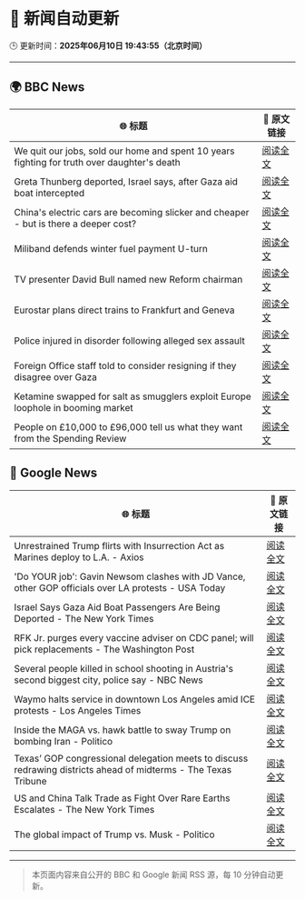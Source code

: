 # 🧠 新闻自动更新

🕒 更新时间：**2025年06月10日 19:43:55（北京时间）**

---

## 🌍 BBC News

| 🌐 标题 | 🔗 原文链接 |
|--------|-------------|
| We quit our jobs, sold our home and spent 10 years fighting for truth over daughter's death | [阅读全文](https://www.bbc.com/news/articles/cdxn5d4dzrwo) |
| Greta Thunberg deported, Israel says, after Gaza aid boat intercepted | [阅读全文](https://www.bbc.com/news/articles/c5y264x3nnno) |
| China's electric cars are becoming slicker and cheaper - but is there a deeper cost? | [阅读全文](https://www.bbc.com/news/articles/cy8d4v69jw6o) |
| Miliband defends winter fuel payment U-turn | [阅读全文](https://www.bbc.com/news/articles/c79e0qq3r31o) |
| TV presenter David Bull named new Reform chairman | [阅读全文](https://www.bbc.com/news/articles/c3v54d60y6vo) |
| Eurostar plans direct trains to Frankfurt and Geneva | [阅读全文](https://www.bbc.com/news/articles/cded0zypxl7o) |
| Police injured in disorder following alleged sex assault | [阅读全文](https://www.bbc.com/news/articles/ckg4v04p008o) |
| Foreign Office staff told to consider resigning if they disagree over Gaza | [阅读全文](https://www.bbc.com/news/articles/cy8nzx1475ro) |
| Ketamine swapped for salt as smugglers exploit Europe loophole in booming market | [阅读全文](https://www.bbc.com/news/articles/c201jjgkvjlo) |
| People on £10,000 to £96,000 tell us what they want from the Spending Review | [阅读全文](https://www.bbc.com/news/articles/c1de612exp4o) |

## 📰 Google News

| 🌐 标题 | 🔗 原文链接 |
|--------|-------------|
| Unrestrained Trump flirts with Insurrection Act as Marines deploy to L.A. - Axios | [阅读全文](https://news.google.com/rss/articles/CBMiggFBVV95cUxQMWJJTmJJN3UtVEFuUEhod3Y0WExUWTVjXzRaZ29kOGkydHhpQTlHRnV5QjJ3N1NEMloxc01hSkE5enVUaXIyN2N6ZjlvMG9rcEpFM1c3NmVZNFJQUlhSR0t0TDY2NkFLbmJvQ3hSVEd0MTJaU29YN1lnNUp2bjVucWlB?oc=5) |
| 'Do YOUR job': Gavin Newsom clashes with JD Vance, other GOP officials over LA protests - USA Today | [阅读全文](https://news.google.com/rss/articles/CBMiqwFBVV95cUxQSExXckVFTjU2cTFKNjc2VlhnNWZhRjRsaW9KR24yMlJUMmswYjdrUS04YU5VdkFOVzh6em1EWWozeDRZS2NVMEFJbzVFb3FnYTBKV1lHdkplTXo3bzZkOUYySUgyRTVJeWdSVVhHM0k5blJRbU9iUncyVjJMOHpKZ2VtZGtjQmdkbTNpZnVqdXdOdlBvWnQwcUY3Si1xWXlFc3RzN3RRX3NCa0U?oc=5) |
| Israel Says Gaza Aid Boat Passengers Are Being Deported - The New York Times | [阅读全文](https://news.google.com/rss/articles/CBMioAFBVV95cUxQalFBOEVXMlNQMlJ4Rm9sQUgwemRNVUxvcHZUX2hEWmQtS3JCY1JXei1JVDZobnNyc0xQdzNYZUl5LTc1a2haMHJBa1VJcU9NMy1pY2tpX1pCN214dXpWalR4dDBRWlIxcUE5Qkdwd3dLTXFfQUdmSmlHanlKSzlQNUpGUzI0V21MMGpWc0VzYWdxOGo4RzY5eGJncXRPa2Vm?oc=5) |
| RFK Jr. purges every vaccine adviser on CDC panel; will pick replacements - The Washington Post | [阅读全文](https://news.google.com/rss/articles/CBMilgFBVV95cUxPd2tOSUIxeV85djg5YURaeFNRdXBZQjYtc2NMeWpaQmpwcE11Rk9MNktqbGszanRya1Q5TXBPX0lvUVBjV28taWNuVE92UmM2OW5iWnlhZ3RidWlmbnp6bnJoa0Vhb0Q1eWNhSkN1ZHlpdHNVVmJkZVp5VHR6UFYtbkZISTNNWlp4Q29mYU9ybUhyLWZYR0E?oc=5) |
| Several people killed in school shooting in Austria's second biggest city, police say - NBC News | [阅读全文](https://news.google.com/rss/articles/CBMipAFBVV95cUxOY0VfbHowNWtOdmRBZXROZ2t4czlETmNMTTJaalRYTXFVZ2V3WU9TRURoQ2FicUtRMXNIX1pyWE9fVVNVbkJZUllpMUVzWHB1dndUZEVfVVMzRUtMSl9uSmNHb1U4ZjkxcWFJNEVGMTQ3WFIzd3dLRnJMQm9pQmdtS2RWSmJKWUlYRGVvU3dONm52c2Y4dHY0V1ViTHFIZHBVSW5qbw?oc=5) |
| Waymo halts service in downtown Los Angeles amid ICE protests - Los Angeles Times | [阅读全文](https://news.google.com/rss/articles/CBMisAFBVV95cUxPdnFuMjRUMGtRMC0wUnRISGpvRi1COWw0OUIwM0FSWWltbWpDZ0h1WFZLMk9sclpwQXp2WVNYNXo4UVB4UFVVM0Y3UHFCMzVvSUZKWG5LWVVzVks5YVh1ei1CR295UDN3Ujd5RERBd2hfcWlEZVA0THBIakNQNkVkeTdoajlxOVljNlZqWk1wd3Y0dERqa0lOWGFWZllsT2t1ZS1iRXpoNDkzZVlwM3FQNg?oc=5) |
| Inside the MAGA vs. hawk battle to sway Trump on bombing Iran - Politico | [阅读全文](https://news.google.com/rss/articles/CBMie0FVX3lxTE1hMEhLZDZpM2RkRERmT2thZGRRZzVCaS1rM1Ixc1FvbWhuZVU2b1hCOXkwOG16ZzI4SU91LTE3czExdF91ekRMTnlLQVFYNXBMdzZ0MEtCbzlfcGNSSmI1N21MU2MtT3ZWNGo2SVRvd192SXlsNnN1VUUwQQ?oc=5) |
| Texas’ GOP congressional delegation meets to discuss redrawing districts ahead of midterms - The Texas Tribune | [阅读全文](https://news.google.com/rss/articles/CBMinAFBVV95cUxOTzhYWUJoZHBOeVFPeThsZE1FS2JLZDlvX1dVZ0VEVEdRdUk2elZhZUpEUFdWTjZwQ0g3TF9reXhrMnliczJXaW1PeEI4czVVaEp0d1Npa2pwVXVuU2JzQzZkeFlIMWdBTlEzWDY0aWZwVW04NDMxR01vNFFxczBLaGVVNXQtbWxJWVRHYS1ZUUxadW9ESkZ2RnA5WDk?oc=5) |
| US and China Talk Trade as Fight Over Rare Earths Escalates - The New York Times | [阅读全文](https://news.google.com/rss/articles/CBMigwFBVV95cUxNaXpFX2FwNm9SczZrQnRmNkYwSHRPaElyYWtUclZHeHdzb3BfU1VIb1YzbEljdm42QmgyVUE5VXBMQTdQbXdwX3VDY21jaGZ2UnRaMGl4NDc3UzRoeEhyaXpVa2I0U2VmclBoWVVEMzZUN0drcTg1enpndjNmVTVUNTdtYw?oc=5) |
| The global impact of Trump vs. Musk - Politico | [阅读全文](https://news.google.com/rss/articles/CBMijAFBVV95cUxNMGpULXlKRHBRV3NtRGJzdjlHU2R2SmJ1LXVKUDhCMFd2RzJFREduQ1ZIWFRyR052WU93QmhSSlluZUVrZ2FlTUpCRXpkSG93RFlPY3lMRjJhS3Q5TFg4MDczM2VrOHJ1YU1FdFduMzFYbXJ2VE5YNHB4cXZwS0xrbTdLcXZUeTZQTUxvdA?oc=5) |

---
> 本页面内容来自公开的 BBC 和 Google 新闻 RSS 源，每 10 分钟自动更新。